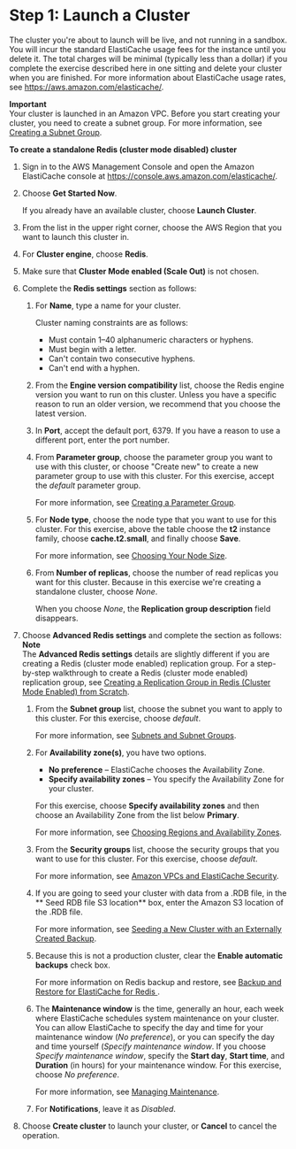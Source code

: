 # Step 1: Launch a Cluster<a name="GettingStarted.CreateCluster"></a>

The cluster you're about to launch will be live, and not running in a sandbox\. You will incur the standard ElastiCache usage fees for the instance until you delete it\. The total charges will be minimal \(typically less than a dollar\) if you complete the exercise described here in one sitting and delete your cluster when you are finished\. For more information about ElastiCache usage rates, see [https://aws\.amazon\.com/elasticache/](https://aws.amazon.com/elasticache/)\.

**Important**  
Your cluster is launched in an Amazon VPC\. Before you start creating your cluster, you need to create a subnet group\. For more information, see [Creating a Subnet Group](SubnetGroups.Creating.md)\.

**To create a standalone Redis \(cluster mode disabled\) cluster**

1. Sign in to the AWS Management Console and open the Amazon ElastiCache console at [https://console\.aws\.amazon\.com/elasticache/](https://console.aws.amazon.com/elasticache/)\.

1. Choose **Get Started Now**\.

   If you already have an available cluster, choose **Launch Cluster**\.

1. From the list in the upper right corner, choose the AWS Region that you want to launch this cluster in\.

1. For **Cluster engine**, choose **Redis**\.

1. Make sure that **Cluster Mode enabled \(Scale Out\)** is not chosen\.

1. Complete the **Redis settings** section as follows:

   1. For **Name**, type a name for your cluster\.

      Cluster naming constraints are as follows:
      + Must contain 1–40 alphanumeric characters or hyphens\.
      + Must begin with a letter\.
      + Can't contain two consecutive hyphens\.
      + Can't end with a hyphen\.

   1. From the **Engine version compatibility** list, choose the Redis engine version you want to run on this cluster\. Unless you have a specific reason to run an older version, we recommend that you choose the latest version\.

   1. In **Port**, accept the default port, 6379\. If you have a reason to use a different port, enter the port number\.

   1. From **Parameter group**, choose the parameter group you want to use with this cluster, or choose "Create new" to create a new parameter group to use with this cluster\. For this exercise, accept the *default* parameter group\.

      For more information, see [Creating a Parameter Group](ParameterGroups.Creating.md)\.

   1. For **Node type**, choose the node type that you want to use for this cluster\. For this exercise, above the table choose the **t2** instance family, choose **cache\.t2\.small**, and finally choose **Save**\.

      For more information, see [Choosing Your Node Size](nodes-select-size.md#CacheNodes.SelectSize)\.

   1. From **Number of replicas**, choose the number of read replicas you want for this cluster\. Because in this exercise we're creating a standalone cluster, choose *None*\.

      When you choose *None*, the **Replication group description** field disappears\.

1. Choose **Advanced Redis settings** and complete the section as follows: 
**Note**  
The **Advanced Redis settings** details are slightly different if you are creating a Redis \(cluster mode enabled\) replication group\. For a step\-by\-step walkthrough to create a Redis \(cluster mode enabled\) replication group, see [Creating a Replication Group in Redis \(Cluster Mode Enabled\) from Scratch](Replication.CreatingReplGroup.NoExistingCluster.Cluster.md)\.

   1. From the **Subnet group** list, choose the subnet you want to apply to this cluster\. For this exercise, choose *default*\.

      For more information, see [Subnets and Subnet Groups](SubnetGroups.md)\.

   1. For **Availability zone\(s\)**, you have two options\.
      + **No preference** – ElastiCache chooses the Availability Zone\.
      + **Specify availability zones** – You specify the Availability Zone for your cluster\.

      For this exercise, choose **Specify availability zones** and then choose an Availability Zone from the list below **Primary**\.

      For more information, see [Choosing Regions and Availability Zones](RegionsAndAZs.md)\.

   1. From the **Security groups** list, choose the security groups that you want to use for this cluster\. For this exercise, choose *default*\.

      For more information, see [Amazon VPCs and ElastiCache Security](VPCs.md)\.

   1. If you are going to seed your cluster with data from a \.RDB file, in the ** Seed RDB file S3 location** box, enter the Amazon S3 location of the \.RDB file\.

      For more information, see [Seeding a New Cluster with an Externally Created Backup](backups-seeding-redis.md)\.

   1. Because this is not a production cluster, clear the **Enable automatic backups** check box\.

      For more information on Redis backup and restore, see [Backup and Restore for ElastiCache for Redis ](backups.md)\.

   1. The **Maintenance window** is the time, generally an hour, each week where ElastiCache schedules system maintenance on your cluster\. You can allow ElastiCache to specify the day and time for your maintenance window \(*No preference*\), or you can specify the day and time yourself \(*Specify maintenance window*\. If you choose *Specify maintenance window*, specify the **Start day**, **Start time**, and **Duration** \(in hours\) for your maintenance window\. For this exercise, choose *No preference*\.

      For more information, see [Managing Maintenance](maintenance-window.md)\.

   1. For **Notifications**, leave it as *Disabled*\.

1. Choose **Create cluster** to launch your cluster, or **Cancel** to cancel the operation\.
